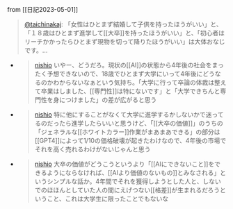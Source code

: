 
from [[日記2023-05-01]]
> [@taichinakaj](https://twitter.com/taichinakaj/status/1652498220097114114): 「女性はひとまず結婚して子供を持ったほうがいい」と、「１８歳はひとまず進学して[[大卒]]を持ったほうがいい」と、「初心者はリーチかかったらひとまず現物を切って降りたほうがいい」は大体おなじです。…
- > [nishio](https://twitter.com/nishio/status/1652636168029343744) いやー、どうだろ。現状の[[AI]]の状態から4年後の社会をまったく予想できないので、18歳でひとまず大学にいって4年後にどうなるのかわからないなぁという気持ち。「大学に行って卒論の体裁は整えて卒業はしました、[[専門性]]は特にないです」と「大学できちんと専門性を身につけました」の差が広がると思う
- > [nishio](https://twitter.com/nishio/status/1652636962921263104) 特に他にすることがなくて大学に進学するかしないかで迷ってるのだったら進学したらいいと思うけど、「[[大卒の価値]]」のうちの「ジェネラルな[[ホワイトカラー]]作業がまあまあできる」の部分は[[GPT4]]によって1/10の価格破壊が起きたわけなので、4年後の市場でそれを高く売れるわけがないじゃんと思う
- > [nishio](https://twitter.com/nishio/status/1652637688661696513) 大卒の価値がどうこうというより「[[AIにできないこと]]をできるようにならなければ、[[AIより価値のないもの]]とみなされる」というシンプルな話か。4年間でそれを獲得しようとした人と、しないでのほほんとしていた人の間にえげつない[[格差]]が生まれるだろうということ、これは大学生に限ったことでもないな

